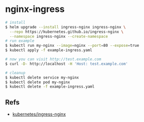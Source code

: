 # nginx-ingress

```bash
# install
$ helm upgrade --install ingress-nginx ingress-nginx \
  --repo https://kubernetes.github.io/ingress-nginx \
  --namespace ingress-nginx --create-namespace
# run example
$ kubectl run my-nginx --image=nginx --port=80 --expose=true
$ kubectl apply -f example-ingress.yaml

# now you can visit http://test.example.com
$ curl -D- http://localhost -H 'Host: test.example.com'

# cleanup
$ kubectl delete service my-nginx
$ kubectl delete pod my-nginx
$ kubectl delete -f example-ingress.yaml
```

## Refs

- [kubernetes/ingress-nginx](https://github.com/kubernetes/ingress-nginx)

